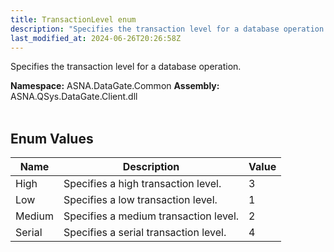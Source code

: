 ```yaml
---
title: TransactionLevel enum
description: "Specifies the transaction level for a database operation. "
last_modified_at: 2024-06-26T20:26:58Z
---
```


Specifies the transaction level for a database operation.

**Namespace:** ASNA.DataGate.Common
**Assembly:** ASNA.QSys.DataGate.Client.dll
<br>
<br>

## Enum Values

| Name | Description | Value
| --- | --- | --- 
| High | Specifies a high transaction level. | 3 |
| Low | Specifies a low transaction level. | 1 |
| Medium | Specifies a medium transaction level. | 2 |
| Serial | Specifies a serial transaction level. | 4 |
